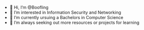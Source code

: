 - 👋 Hi, I’m @Boofling
- 👀 I’m interested in Information Security and Networking
- 🌱 I’m currently ursuing a Bachelors in Computer Science
- 💞️ I’m always seeking out more resources or projects for learning

